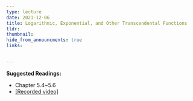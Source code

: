 ```yaml
---
type: lecture
date: 2021-12-06
title: Logarithmic, Exponential, and Other Transcendental Functions
tldr: 
thumbnail: 
hide_from_announcments: true
links: 


---
```

**Suggested Readings:**
- Chapter 5.4~5.6
- [[Recorded video]](https://www.youtube.com/watch?v=Zj5Nxchjcx8)


